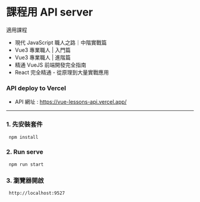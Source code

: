 # 課程用 API server
適用課程
- 現代 JavaScript 職人之路｜中階實戰篇
- Vue3 專業職人 | 入門篇
- Vue3 專業職人 | 進階篇
- 精通 VueJS 前端開發完全指南
- React 完全精通 - 從原理到大量實戰應用

### API deploy to Vercel
- API 網址 : https://vue-lessons-api.vercel.app/

---

### 1. 先安裝套件
```
 npm install
```

### 2. Run serve
```
 npm run start
```

### 3. 瀏覽器開啟
```
 http://localhost:9527
```

